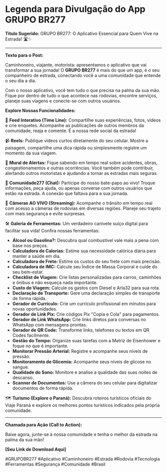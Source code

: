 # Legenda para Divulgação do App GRUPO BR277

**Título Sugerido:** GRUPO BR277: O Aplicativo Essencial para Quem Vive na Estrada! 🛣️✨

---

**Texto para o Post:**

Caminhoneiro, viajante, motorista: apresentamos o aplicativo que vai transformar a sua jornada! O **GRUPO BR277** é mais do que um app, é o seu companheiro de estrada, conectando você a uma comunidade que entende o seu dia a dia.

Com o nosso aplicativo, você tem tudo o que precisa na palma da sua mão. Fique por dentro de tudo o que acontece nas rodovias, encontre serviços, planeje suas viagens e conecte-se com outros usuários.

**Explore Nossas Funcionalidades:**

📲 **Feed Interativo (Time Line):**
Compartilhe suas experiências, fotos, vídeos e crie enquetes. Acompanhe as publicações de outros membros da comunidade, reaja e comente. É a nossa rede social da estrada!

📹 **Reels:**
Publique vídeos curtos diretamente do seu celular. Mostre a paisagem, compartilhe uma dica rápida ou simplesmente registre um momento da sua viagem.

🚨 **Mural de Alertas:**
Fique sabendo em tempo real sobre acidentes, obras, congestionamentos e outras ocorrências. Você também pode contribuir, alertando outros motoristas e ajudando a tornar as estradas mais seguras.

💬 **Comunidade277 (Chat):**
Participe do nosso bate-papo ao vivo! Troque informações, peça ajuda, ou apenas converse com outros usuários que estão na estrada. A conexão que faltava para a sua jornada.

🎥 **Câmeras AO VIVO (Streaming):**
Acompanhe o trânsito em tempo real com acesso a câmeras de rodovias em diversas regiões. Planeje seu trajeto com mais segurança e evite surpresas.

🛠️ **Galeria de Ferramentas:**
Um verdadeiro canivete suíço digital para facilitar sua vida! Confira nossas ferramentas:

*   **Álcool ou Gasolina?:** Descubra qual combustível vale mais a pena com base nos preços.
*   **Calculadora de Calorias:** Estime sua necessidade calórica diária para manter a saúde em dia.
*   **Calculadora de Frete:** Estime os custos do seu frete com mais precisão.
*   **Calculadora de IMC:** Calcule seu Índice de Massa Corporal e cuide do seu bem-estar.
*   **Checklist de Viagem:** Crie listas personalizadas para carros, caminhões e ônibus e não esqueça nada importante.
*   **Custo de Viagem:** Calcule os gastos com Diesel e Arla32 para sua rota.
*   **Declaração de Transporte:** Gere uma declaração simples de transporte de forma rápida.
*   **Gerador de Currículo:** Crie um currículo profissional em minutos para novas oportunidades.
*   **Gerador de Link Pix:** Crie códigos Pix "Copia e Cola" para pagamentos.
*   **Gerador de Link WhatsApp:** Crie links diretos para conversas no WhatsApp com mensagens prontas.
*   **Gerador de QR Code:** Transforme links, telefones ou textos em QR Codes facilmente.
*   **Gestão do Tempo:** Organize suas tarefas com a Matriz de Eisenhower e foque no que é importante.
*   **Monitorar Pressão Arterial:** Registre e acompanhe seus níveis de pressão.
*   **Monitoramento de Glicemia:** Acompanhe seus níveis de glicose no sangue.
*   **Qualidade do Sono:** Monitore e analise a qualidade das suas noites de descanso.
*   **Scanner de Documentos:** Use a câmera do seu celular para digitalizar documentos de forma rápida.

🗺️ **Turismo (Explore o Paraná):**
Descubra roteiros turísticos oficiais do Viaje Paraná e explore os melhores pontos turísticos indicados pela própria comunidade.

---

**Chamada para Ação (Call to Action):**

Baixe agora, junte-se à nossa comunidade e tenha o melhor da estrada na palma da sua mão!

**[Seu Link de Download Aqui]**

#GRUPOBR277 #Aplicativo #Caminhoneiro #Estrada #Rodovia #Tecnologia #Ferramentas #Segurança #Comunidade #Brasil